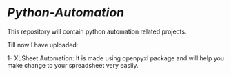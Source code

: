 # *Python-Automation*
This repository will contain python automation related projects.

Till now I have uploaded:

1- XLSheet Automation: It is made using openpyxl package and will help you make change to your spreadsheet very easily.
